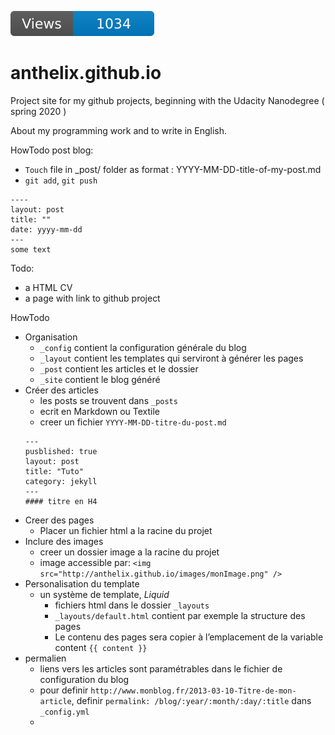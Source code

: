 [![Image of github_profile_view_counter](https://github.com/anthelix/github_profile_view_counter/blob/master/svg/262562670/badge.svg)](https://github.com/anthelix/github_profile_view_counter/blob/master/readme/262562670/week.md)


# anthelix.github.io

Project site for my github projects, beginning with the Udacity Nanodegree ( spring 2020 )

About my programming work and to write in English.

HowTodo post blog: 
- `Touch` file in \_post/ folder as format :  YYYY-MM-DD-title-of-my-post.md    
- `git add`, `git push`
```
----
layout: post
title: ""
date: yyyy-mm-dd
---
some text
```

Todo:
- a HTML CV
- a page with link to github project

HowTodo
- Organisation
  - `_config` contient la configuration générale du blog
  - `_layout` contient les templates qui serviront à générer les pages
  - `_post` contient les articles et le dossier
  - `_site` contient le blog généré
- Créer des articles
  - les posts se trouvent dans `_posts`
  - ecrit en Markdown ou Textile
  - creer un fichier `YYYY-MM-DD-titre-du-post.md`
  ```
  ---
  pusblished: true
  layout: post
  title: "Tuto"
  category: jekyll
  ---
  #### titre en H4
  ```
- Creer des pages
  - Placer un fichier html a la racine du projet
- Inclure des images
  - creer un dossier image a la racine du projet
  - image accessible par:
  `<img src="http://anthelix.github.io/images/monImage.png" />`
- Personalisation du template
  - un système de template, *Liquid*
    - fichiers html dans le dossier `_layouts`
    - `_layouts/default.html` contient par exemple la structure des pages
    - Le contenu des pages sera copier à l’emplacement de la variable content `{{ content }}`
- permalien
  - liens vers les articles sont paramétrables dans le fichier de configuration du blog
  - pour definir `http://www.monblog.fr/2013-03-10-Titre-de-mon-article`, definir `permalink: /blog/:year/:month/:day/:title` dans `_config.yml`
  - 
